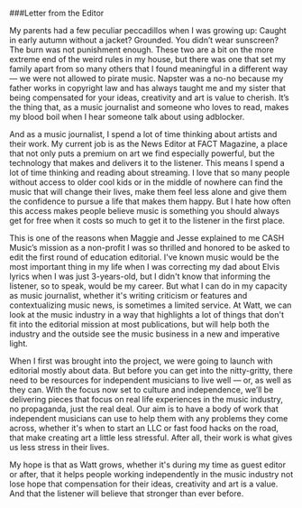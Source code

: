 ###Letter from the Editor 

My parents had a few peculiar peccadillos when I was growing up: Caught in early autumn without a jacket? Grounded. You didn’t wear sunscreen? The burn was not punishment enough. These two are a bit on the more extreme end of the weird rules in my house, but there was one that set my family apart from so many others that I found meaningful in a different way — we were not allowed to pirate music. Napster was a no-no because my father works in copyright law and has always taught me and my sister that being compensated for your ideas, creativity and art is value to cherish. It’s the thing that, as a music journalist and someone who loves to read, makes my blood boil when I hear someone talk about using adblocker.

And as a music journalist, I spend a lot of time thinking about artists and their work. My current job is as the News Editor at FACT Magazine, a place that not only puts a premium on art we find especially powerful, but the technology that makes and delivers it to the listener. This means I spend a lot of time thinking and reading about streaming. I love that so many people without access to older cool kids or in the middle of nowhere can find the music that will change their lives, make them feel less alone and give them the confidence to pursue a life that makes them happy. But I hate how often this access makes people believe music is something you should always get for free when it costs so much to get it to the listener in the first place.

This is one of the reasons when Maggie and Jesse explained to me CASH Music’s mission as a non-profit I was so thrilled and honored to be asked to edit the first round of education editorial. I've known music would be the most important thing in my life when I was correcting my dad about Elvis lyrics when I was just 3-years-old, but I didn't know that informing the listener, so to speak, would be my career. But what I can do in my capacity as music journalist, whether it's writing criticism or features and contextualizing music news, is sometimes a limited service. At Watt, we can look at the music industry in a way that highlights a lot of things that don't fit into the editorial mission at most publications, but will help both the industry and the outside see the music business in a new and imperative light.

When I first was brought into the project, we were going to launch with editorial mostly about data. But before you can get into the nitty-gritty, there need to be resources for independent musicians to live well — or, as well as they can. With the focus now set to culture and independence, we’ll be delivering pieces that focus on real life experiences in the music industry, no propaganda, just the real deal. Our aim is to have a body of work that independent musicians can use to help them with any problems they come across, whether it's when to start an LLC or fast food hacks on the road, that make creating art a little less stressful. After all, their work is what gives us less stress in their lives.

My hope is that as Watt grows, whether it's during my time as guest editor or after, that it helps people working independently in the music industry not lose hope that compensation for their ideas, creativity and art is a value. And that the listener will believe that stronger than ever before.
